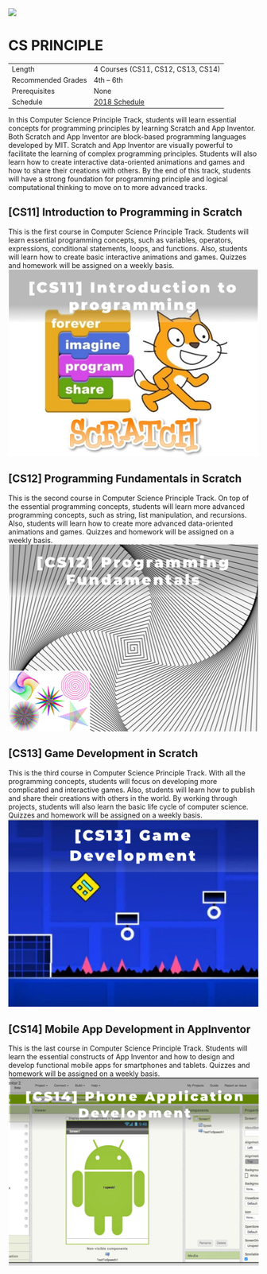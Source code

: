 <img src="http://www.taecoding.com/resources/WhyCodingStrip10x.jpg" />

# CS PRINCIPLE
  
|                    |                                    |
| ------------------ | ---------------------------------- |
| Length             | 4 Courses (CS11, CS12, CS13, CS14) |
| Recommended Grades | 4th – 6th                          |
| Prerequisites      | None                               |
| Schedule           | [2018 Schedule](Schedule.md)       |

In this Computer Science Principle Track, students will learn essential concepts for programming principles by learning Scratch and App Inventor. Both Scratch and App Inventor are block-based programming languages developed by MIT. Scratch and App Inventor are visually powerful to facilitate the learning of complex programming principles. Students will also learn how to create interactive data-oriented animations and games and how to share their creations with others. By the end of this track, students will have a strong foundation for programming principle and logical computational thinking to move on to more advanced tracks.

## [CS11] Introduction to Programming in Scratch
This is the first course in Computer Science Principle Track. Students will learn essential programming concepts, such as variables, operators, expressions, conditional statements, loops, and functions. Also, students will learn how to create basic interactive animations and games. Quizzes and homework will be assigned on a weekly basis.
<br /> <img src="images/CS11.png" class="cimg" /> 

## [CS12] Programming Fundamentals in Scratch
This is the second course in Computer Science Principle Track. On top of the essential programming concepts, students will learn more advanced programming concepts, such as string, list manipulation, and recursions. Also, students will learn how to create more advanced data-oriented animations and games. Quizzes and homework will be assigned on a weekly basis.
<br /> <img src="images/CS12.png" class="cimg" /> 

## [CS13] Game Development in Scratch
This is the third course in Computer Science Principle Track. With all the programming concepts, students will focus on developing more complicated and interactive games. Also, students will learn how to publish and share their creations with others in the world. By working through projects, students will also learn the basic life cycle of computer science. Quizzes and homework will be assigned on a weekly basis.
<br /><img src="images/CS13.png" class="cimg" /> 

## [CS14] Mobile App Development in AppInventor
This is the last course in Computer Science Principle Track. Students will learn the essential constructs of App Inventor and how to design and develop functional mobile apps for smartphones and tablets. Quizzes and homework will be assigned on a weekly basis.
<br /><img src="images/CS14.png" class="cimg" /> 

